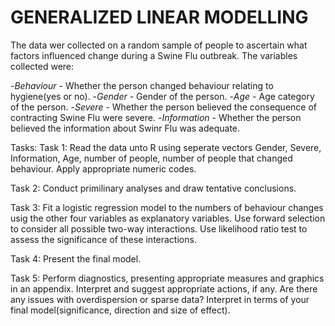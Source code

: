 # GENERALIZED LINEAR MODELLING

The data wer collected on a random sample of people to ascertain what factors influenced change during a Swine Flu outbreak. The variables collected were:

-*Behaviour*   - Whether the person changed behaviour relating to hygiene(yes or no).
-*Gender*      - Gender of the person.
-*Age*         - Age category of the person.
-*Severe*      - Whether the person believed the consequence of contracting Swine Flu were severe.
-*Information* - Whether the person believed the information about Swinr Flu was adequate.


Tasks:
Task 1: Read the data unto R using seperate vectors Gender, Severe, Information, Age, number of people, number of people that changed behaviour. Apply appropriate numeric codes.

Task 2: Conduct primilinary analyses and draw tentative conclusions.

Task 3: Fit a logistic regression model to the numbers of behaviour changes usig the other four variables as explanatory variables. Use forward selection to consider all possible two-way interactions. Use likelihood ratio test to assess the significance of these interactions.

Task 4: Present the final model.

Task 5: Perform diagnostics, presenting appropriate measures and graphics in an appendix. Interpret and suggest appropriate actions, if any. Are there any issues with overdispersion or sparse data? Interpret in terms of your final model(significance, direction and size of effect).
